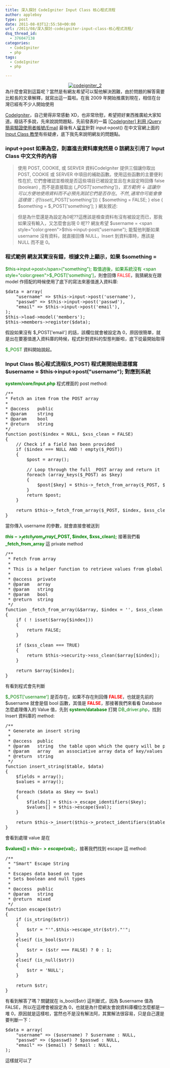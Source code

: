 ```yaml
---
title: 深入探討 CodeIgniter Input Class 核心程式流程
author: appleboy
type: post
date: 2011-08-03T12:55:58+00:00
url: /2011/08/深入探討-codeigniter-input-class-核心程式流程/
dsq_thread_id:
  - 376047138
categories:
  - CodeIgniter
  - php
tags:
  - CodeIgniter
  - php

---
```

<div style="margin: 0 auto; width:100%;text-align:center">
  <a href="https://www.flickr.com/photos/appleboy/4928689646/" title="codeigniter_2 by appleboy46, on Flickr"><img src="https://i1.wp.com/farm5.static.flickr.com/4139/4928689646_4309e16e13_o.png?resize=137%2C189&#038;ssl=1" alt="codeigniter_2" data-recalc-dims="1" /></a>
</div> 為什麼會寫到這篇呢？當然是有網友希望可以幫他解決困難，由於問題的解答需要比較長的文章解釋，就寫出這一篇啦。在我 2009 年開始推廣到現在，相信在台灣已經有不少人開始使用 

<a href="http://codeigniter.org.tw/" target="_blank">CodeIgniter</a>，自己覺得非常感動 XD，也非常欣慰，希望把好東西推廣給大家知道。廢話不多說，先來說說問題點，先前發表的一篇 <a href="http://blog.wu-boy.com/2010/08/codeigniter-利用-jquery-簡易驗證使用者帳號email/" target="_blank">[CodeIgniter] 利用 jQuery 簡易驗證使用者帳號/Email</a> 最後有人<a href="http://blog.wu-boy.com/2010/08/codeigniter-%E5%88%A9%E7%94%A8-jquery-%E7%B0%A1%E6%98%93%E9%A9%97%E8%AD%89%E4%BD%BF%E7%94%A8%E8%80%85%E5%B8%B3%E8%99%9Femail/#comment-275946631" target="_blank">留言</a>針對 input->post() 在中文官網上面的 <a href="http://codeigniter.org.tw/user_guide/libraries/input.html" target="_blank">Input Class 教學</a>有些疑慮，底下我先來說明網友的問題點。 

### input->post 如果為空，則塞進去資料庫竟然是 0 該網友引用了 Input Class 中文文件的內容 

> 使用 POST, COOKIE, 或 SERVER 資料CodeIgniter 提供三個讓你取出 POST, COOKIE 或 SERVER 中項目的補助函數。使用這些函數的主要便利性在於, 它們會確認並檢視是否這些項目已被設定並且在未設定時回傳 false (boolean) , 而不是直接取出 ($\_POST['something'])，官方範例↓這讓你可以方便地使用資料而不必預先測試它們是否存在。不然, 通常你可能會像這樣做：if ( ! isset($\_POST['something'])) { $something = FALSE; } else { $something = $_POST['something']; } 網友敘述: 

> 但是為什麼還是為設定為0呢??這應該是檢查資料有沒有被設定而已，那我如果沒有輸入，又怎麼會出現 0 呢?? 網友希望 $username = <span style="color:green">$this->input-post</span>("username"); 能幫他判斷如果 username 沒有資料，就直接回傳 NULL，Insert 到資料庫時，應該是 NULL 而不是 0。 

### 程式範例 網友其實沒有錯，根據文件上顯示，如果 $something = 

<span style="color:green">$this->input->post</span>("something"); 取值過後，如果系統沒有 <span style="color:green">$_POST['something']</span>，則會回傳 <span style="color:red">FALSE</span>，我猜網友在跟 model 作搭配的時候使用了底下的寫法來塞值進入資料庫: 

<pre class="brush: php; title: ; notranslate" title="">$data = array(
    "username" => $this->input->post('username'),
    "passwd" => $this->input->post('passwd'), 
    "email" => $this->input->post('email'),
);
$this->load->model('members'); 
$this->members->register($data);  
</pre> 假設如果沒有 $_POST['email'] 的話，該欄位就會被設定為 0，原因很簡單，就是出在要塞值進入資料庫的時候，程式針對資料的型態判斷啦，底下從最開始取得 

<span style="color:green">$_POST</span> 資料開始說起。 <!--more-->

### Input Class 核心程式流程($_POST) 程式剛開始是這樣寫 $username = $this->input->post("username"); 對應到系統 

<span style="color:green"><strong>system/core/Input.php</strong></span> 程式裡面的 post method: 

<pre class="brush: php; title: ; notranslate" title="">/**
* Fetch an item from the POST array
*
* @access	public
* @param	string
* @param	bool
* @return	string
*/
function post($index = NULL, $xss_clean = FALSE)
{
	// Check if a field has been provided
	if ($index === NULL AND ! empty($_POST))
	{
		$post = array();

		// Loop through the full _POST array and return it
		foreach (array_keys($_POST) as $key)
		{
			$post[$key] = $this->_fetch_from_array($_POST, $key, $xss_clean);
		}
		return $post;
	}
	
	return $this->_fetch_from_array($_POST, $index, $xss_clean);
}</pre> 當你傳入 username 的參數，就會直接會被送到 

<span style="color:green"><strong>$this->_fetch_from_array($_POST, $index, $xss_clean);</strong></span> 接著我們看 <span style="color:green"><strong>_fetch_from_array</strong></span> 這 private method 

<pre class="brush: php; title: ; notranslate" title="">/**
 * Fetch from array
 *
 * This is a helper function to retrieve values from global arrays
 *
 * @access	private
 * @param	array
 * @param	string
 * @param	bool
 * @return	string
 */
function _fetch_from_array(&$array, $index = '', $xss_clean = FALSE)
{
	if ( ! isset($array[$index]))
	{
		return FALSE;
	}

	if ($xss_clean === TRUE)
	{
		return $this->security->xss_clean($array[$index]);
	}

	return $array[$index];
}</pre> 有看到程式會先判斷 

<span style="color:green">$_POST['username']</span> 是否存在，如果不存在則回傳 <span style="color:red"><strong>FALSE</strong></span>，也就是先前的 $username 就會是個 bool 函數，其值是 <span style="color:red"><strong>FALSE</strong></span>，那接著我們來看看 Database 怎麼處理傳入的 Value 值，先到 <span style="color:green"><strong>system/database</strong></span> 打開 <span style="color:green">DB_driver.php</span>，找到 Insert 資料庫的 method: 

<pre class="brush: php; title: ; notranslate" title="">/**
 * Generate an insert string
 *
 * @access	public
 * @param	string	the table upon which the query will be performed
 * @param	array	an associative array data of key/values
 * @return	string
 */
function insert_string($table, $data)
{
	$fields = array();
	$values = array();

	foreach ($data as $key => $val)
	{
		$fields[] = $this->_escape_identifiers($key);
		$values[] = $this->escape($val);
	}

	return $this->_insert($this->_protect_identifiers($table, TRUE, NULL, FALSE), $fields, $values);
}</pre> 會看到處理 value 是在 

<span style="color:green"><strong>$values[] = $this->escape($val);</strong></span>，接著我們找到 escape 這 method: 

<pre class="brush: php; title: ; notranslate" title="">/**
 * "Smart" Escape String
 *
 * Escapes data based on type
 * Sets boolean and null types
 *
 * @access	public
 * @param	string
 * @return	mixed
 */
function escape($str)
{
	if (is_string($str))
	{
		$str = "'".$this->escape_str($str)."'";
	}
	elseif (is_bool($str))
	{
		$str = ($str === FALSE) ? 0 : 1;
	}
	elseif (is_null($str))
	{
		$str = 'NULL';
	}

	return $str;
}</pre> 有看到解答了嗎？關鍵就在 is_bool($str) 這判斷式，因為 $username 值為 FALSE，所以在這裡會被設定為 0，也就是為什麼網友會說資料庫欄位怎麼都是一堆 0，原因就是這樣啦，當然也不是沒有解法阿，其實解法很容易，只是自己還是要判斷一下： 

<pre class="brush: php; title: ; notranslate" title="">$data = array(
    "username" => ($username) ? $username : NULL,
    "passwd" => ($passwd) ? $passwd : NULL,
    "email" => ($email) ? $email : NULL,
);</pre> 這樣就可以了